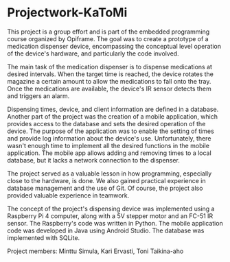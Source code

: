 # Projectwork-KaToMi
This project is a group effort and is part of the embedded programming course organized by Opiframe. The goal was to create a prototype of a medication dispenser device, encompassing the conceptual level operation of the device's hardware, and particularly the code involved.

The main task of the medication dispenser is to dispense medications at desired intervals. When the target time is reached, the device rotates the magazine a certain amount to allow the medications to fall onto the tray. Once the medications are available, the device's IR sensor detects them and triggers an alarm.

Dispensing times, device, and client information are defined in a database. Another part of the project was the creation of a mobile application, which provides access to the database and sets the desired operation of the device. The purpose of the application was to enable the setting of times and provide log information about the device's use. Unfortunately, there wasn't enough time to implement all the desired functions in the mobile application. The mobile app allows adding and removing times to a local database, but it lacks a network connection to the dispenser.

The project served as a valuable lesson in how programming, especially close to the hardware, is done. We also gained practical experience in database management and the use of Git. Of course, the project also provided valuable experience in teamwork.

The concept of the project's dispensing device was implemented using a Raspberry Pi 4 computer, along with a 5V stepper motor and an FC-51 IR sensor. The Raspberry's code was written in Python. The mobile application code was developed in Java using Android Studio. The database was implemented with SQLite.

Project members:
Minttu Simula,
Kari Ervasti,
Toni Taikina-aho

